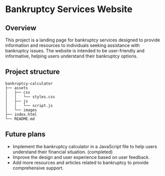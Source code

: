 # Bankruptcy Services Website

## Overview
This project is a landing page for bankruptcy services designed to provide information and resources to individuals seeking assistance with bankruptcy issues. The website is intended to be user-friendly and informative, helping users understand their bankruptcy options.

## Project structure
```
bankruptcy-calculator
├── assets
│   ├── css
│   │   └── styles.css
│   ├── js
│   │   └── script.js
│   └── images
├── index.html
└── README.md
```


## Future plans
- Implement the bankruptcy calculator in a JavaScript file to help users understand their financial situation. (completed)
- Improve the design and user experience based on user feedback.
- Add more resources and articles related to bankruptcy to provide comprehensive support.